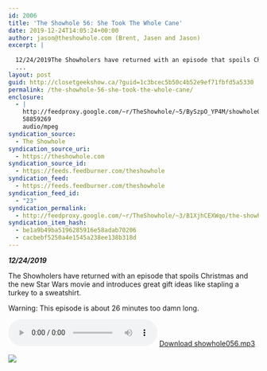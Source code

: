 ```yaml
---
id: 2006
title: 'The Showhole 56: She Took The Whole Cane'
date: 2019-12-24T14:05:24+00:00
author: jason@theshowhole.com (Brent, Jasen and Jason)
excerpt: |
  
  12/24/2019The Showholers have returned with an episode that spoils Christmas and the new Star Wars movie and introduces great gift ideas like stapling a turkey to a sweatshirt.Warning: This episode is about 26 minutes too damn long.
  ...
layout: post
guid: http://closetgeekshow.ca/?guid=1c3bcec5b50c4b52e9ef71fbfd5a5330
permalink: /the-showhole-56-she-took-the-whole-cane/
enclosure:
  - |
    http://feedproxy.google.com/~r/TheShowhole/~5/BySzpO_YP4M/showhole056.mp3
    58859269
    audio/mpeg
syndication_source:
  - The Showhole
syndication_source_uri:
  - https://theshowhole.com
syndication_source_id:
  - https://feeds.feedburner.com/theshowhole
syndication_feed:
  - https://feeds.feedburner.com/theshowhole
syndication_feed_id:
  - "23"
syndication_permalink:
  - http://feedproxy.google.com/~r/TheShowhole/~3/B1XjhCEXWqo/the-showhole-56-she-took-the-whole-cane
syndication_item_hash:
  - be1a9b49ba5196285916e58adab70206
  - cacbebf5250a4e1545a238ee138b318d
---
```

<div class="posthaven-post-body">
  <p>
    <b><i>12/24/2019</i></b>
  </p>
  
  <p>
    The Showholers have returned with an episode that spoils Christmas and the new Star Wars movie and introduces great gift ideas like stapling a turkey to a sweatshirt.
  </p>
  
  <p>
    Warning: This episode is about 26 minutes too damn long.
  </p>
  
  <p>
    <div class="posthaven-file posthaven-file-audio posthaven-file-state-processed" id="posthaven_audio_2383409" >
      <audio controls src="https://phaven-prod.s3.amazonaws.com/files/audio_part/asset/2383409/j1EPTcmqhhf-haC4xT6g5AwfYbU/showhole056.mp3" type="audio/mpeg"></audio> <a class="posthaven-file-download" download href="https://phaven-prod.s3.amazonaws.com/files/audio_part/asset/2383409/j1EPTcmqhhf-haC4xT6g5AwfYbU/showhole056.mp3">Download showhole056.mp3</a>
    </div>
  </p>
  
  <div class="posthaven-gallery" id="posthaven_gallery[1517221]">
    <p class="posthaven-file posthaven-file-image posthaven-file-state-processed">
      <img class="posthaven-gallery-image" src="https://phaven-prod.s3.amazonaws.com/files/image_part/asset/2383410/2BIZvRGqLfpN8pv7iwP_wSRZ4jw/medium_showhole56image.jpg" data-posthaven-state='processed'
data-medium-src='https://phaven-prod.s3.amazonaws.com/files/image_part/asset/2383410/2BIZvRGqLfpN8pv7iwP_wSRZ4jw/medium_showhole56image.jpg'
data-medium-width='350'
data-medium-height='359'
data-large-src='https://phaven-prod.s3.amazonaws.com/files/image_part/asset/2383410/2BIZvRGqLfpN8pv7iwP_wSRZ4jw/large_showhole56image.jpg'
data-large-width='350'
data-large-height='359'
data-thumb-src='https://phaven-prod.s3.amazonaws.com/files/image_part/asset/2383410/2BIZvRGqLfpN8pv7iwP_wSRZ4jw/thumb_showhole56image.jpg'
data-thumb-width='200'
data-thumb-height='200'
data-xlarge-src='https://phaven-prod.s3.amazonaws.com/files/image_part/asset/2383410/2BIZvRGqLfpN8pv7iwP_wSRZ4jw/xlarge_showhole56image.jpg'
data-xlarge-width='350'
data-xlarge-height='359'
data-orig-src='https://phaven-prod.s3.amazonaws.com/files/image_part/asset/2383410/2BIZvRGqLfpN8pv7iwP_wSRZ4jw/showhole56image.jpg'
data-orig-width='350'
data-orig-height='359'
data-posthaven-id='2383410' />
    </p></p>
  </div></p>
</div>